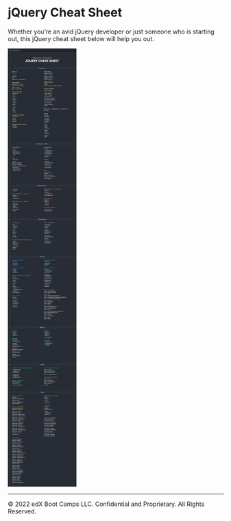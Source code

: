 # jQuery Cheat Sheet

Whether you’re an avid jQuery developer or just someone who is starting out, this jQuery cheat sheet below will help you out.

![](../images/JQUERY-CHEAT-SHEET-a.png)

---
© 2022 edX Boot Camps LLC. Confidential and Proprietary. All Rights Reserved.